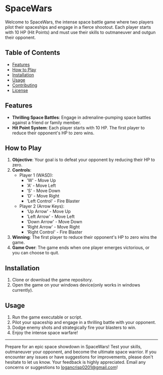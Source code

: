 # SpaceWars

Welcome to SpaceWars, the intense space battle game where two players pilot their spaceships and engage in a fierce shootout. Each player starts with 10 HP (Hit Points) and must use their skills to outmaneuver and outgun their opponent.

## Table of Contents
- [Features](#features)
- [How to Play](#how-to-play)
- [Installation](#installation)
- [Usage](#usage)
- [Contributing](#contributing)
- [License](#license)

## Features

- **Thrilling Space Battles**: Engage in adrenaline-pumping space battles against a friend or family member.
- **Hit Point System**: Each player starts with 10 HP. The first player to reduce their opponent's HP to zero wins.

## How to Play

1. **Objective**: Your goal is to defeat your opponent by reducing their HP to zero.
2. **Controls**:
   - Player 1 (WASD):
     - 'W' - Move Up
     - 'A' - Move Left
     - 'S' - Move Down
     - 'D' - Move Right
     - 'Left Control' - Fire Blaster
   - Player 2 (Arrow Keys):
     - 'Up Arrow' - Move Up
     - 'Left Arrow' - Move Left
     - 'Down Arrow' - Move Down
     - 'Right Arrow' - Move Right
     - 'Right Control' - Fire Blaster
3. **Winning**: The first player to reduce their opponent's HP to zero wins the game.
4. **Game Over**: The game ends when one player emerges victorious, or you can choose to quit.

## Installation

1. Clone or download the game repository.
2. Open the game on your windows device(only works in windows currently).

## Usage

1. Run the game executable or script.
3. Pilot your spaceship and engage in a thrilling battle with your opponent.
4. Dodge enemy shots and strategically fire your blasters to win.
5. Enjoy the intense space warfare!

---

Prepare for an epic space showdown in SpaceWars! Test your skills, outmaneuver your opponent, and become the ultimate space warrior. If you encounter any issues or have suggestions for improvements, please don't hesitate to let us know. Your feedback is highly appreciated.
Email any concerns or suggestions to logancrisp0201@gmail.com!
